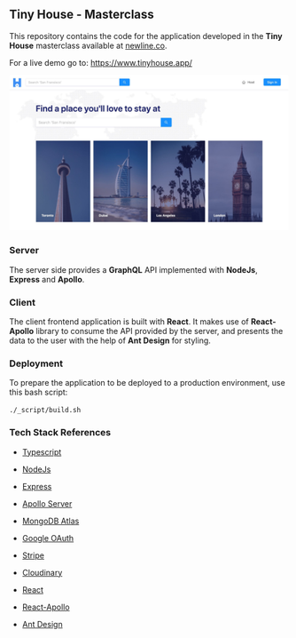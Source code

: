 ## Tiny House - Masterclass

This repository contains the code for the application developed in the **Tiny House** masterclass available at [newline.co](https://www.newline.co/tinyhouse).

For a live demo go to: https://www.tinyhouse.app/

![](_assets/tinyhouse-v2.jpg)

### Server

The server side provides a **GraphQL** API implemented with **NodeJs**, **Express** and **Apollo**.

### Client

The client frontend application is built with **React**. It makes use of **React-Apollo** library to consume the API provided by the server, and presents the data to the user with the help of **Ant Design** for styling.

### Deployment

To prepare the application to be deployed to a production environment, use this bash script:

```./_script/build.sh```

### Tech Stack References

- [Typescript](https://www.typescriptlang.org/)
- [NodeJs](https://nodejs.org/en/)
- [Express](http://expressjs.com/)
- [Apollo Server](https://www.apollographql.com/docs/apollo-server/)
- [MongoDB Atlas](https://www.mongodb.com/cloud/atlas)
- [Google OAuth](https://developers.google.com/identity/protocols/oauth2)
- [Stripe](https://stripe.com/docs)
- [Cloudinary](https://cloudinary.com/documentation)

- [React](https://reactjs.org/)
- [React-Apollo](https://www.apollographql.com/docs/react/)
- [Ant Design](https://ant.design/)
